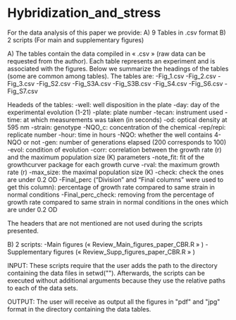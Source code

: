 # Hybridization_and_stress
For the data analysis of this paper we provide:
	A) 9 Tables in .csv format
	B) 2 scripts (For main and supplementary figures)


A) The tables contain the data compiled in « .csv » (raw data can be requested from the author). Each table represents an experiment and is associated with the figures. Below we summarize the headings of the tables (some are common among tables). The tables are:
-Fig_1.csv
-Fig_2.csv
-Fig_3.csv
-Fig_S2.csv
-Fig_S3A.csv
-Fig_S3B.csv
-Fig_S4.csv
-Fig_S6.csv
-Fig_S7.csv


Headeds of the tables:
	-well: well disposition in the plate
	-day: day of the experimental evolution (1-21)
	-plate: plate number 
	-tecan: instrument used
	-time: at which measurements was taken (in seconds)
	-od: optical density at 595 nm
	-strain: genotype
	-NQO_c: concentration of the chemical
	-rep/repi:  replicate number
	-hour: time in hours
	-NQO: whether the well contains 4-NQO or not
	-gen: number of generations elapsed (200 corresponds to 100)
	-evol: condition of evolution
	-corr: correlation between the growth rate (r) and the maximum population size (K) parameters
	-note_fit: fit of the growthcurver package for each growth curve
	-rval: the maximum growth rate (r)
	-max_size: the maximal population size (K)
	-check: check the ones are under 0.2 OD
	-Final_perc (“Division” and “Final columns” were used to get this column): percentage of growth rate compared to same strain in normal conditions
	-Final_perc_check: removing from the percentage of growth rate compared to same strain in normal conditions in the ones which are under 0.2 OD

The headers that are not mentioned are not used during the scripts presented.

B) 2 scripts:
	-Main figures (« Review_Main_figures_paper_CBR.R » )
	-Supplementary figures (« Review_Supp_figures_paper_CBR.R » )

INPUT: These scripts require that the user adds the path to the directory containing the data files in setwd(""). Afterwards, the scripts can be executed without additional arguments because they use the relative paths to each of the data sets.

OUTPUT: The user will receive as output all the figures in "pdf" and "jpg" format in the directory containing the data tables.




